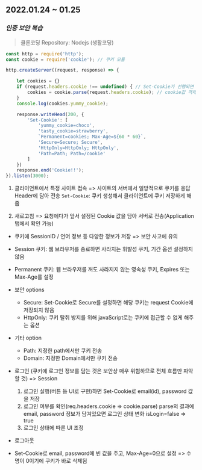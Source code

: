 ## 2022.01.24 ~ 01.25
### *인증 보안 복습*
> 클론코딩 Repository: Nodejs (생활코딩)

```jsx
const http = require('http');
const cookie = require('cookie'); // 쿠키 모듈

http.createServer((request, response) => {

    let cookies = {}
    if (request.headers.cookie !== undefined) { // Set-Cookie가 선행되면 cookie값이 저장되는 장소
        cookies = cookie.parse(request.headers.cookie); // cookie값 객체화
    }
    console.log(cookies.yummy_cookie);

    response.writeHead(200, {
        'Set-Cookie': [
            'yummy_cookie=choco',
            'tasty_cookie=strawberry',
            `Permanent=cookies; Max-Age=${60 * 60}`,
            'Secure=Secure; Secure',
            'HttpOnly=HttpOnly; HttpOnly',
            'Path=Path; Path=/cookie'
        ]
    })
    response.end('Cookie!!');
}).listen(3000);
```

1. 클라이언트에서 특정 사이트 접속 => 사이트의 서버에서 일방적으로 쿠키를 응답 Header에 담아 전송
   `Set-Cookie`: 쿠키 생성해서 클라이언트에 쿠키 저장하게 해줌
   
2. 새로고침 => 요청에다가 앞서 설정된 Cookie 값을 담아 서버로 전송(Application 탭에서 확인 가능)

- 쿠키에 SessionID / 언어 정보 등 다양한 정보가 저장 => 보안 사고에 유의


 * Session 쿠키: 웹 브라우저를 종료하면 사라지는 휘발성 쿠키, 기간 옵션 설정하지 않음
 * Permanent 쿠키: 웹 브라우저를 꺼도 사라지지 않는 영속성 쿠키, Expires 또는 Max-Age를 설정
 * 보안 options
   * Secure: Set-Cookie로 Secure를 설정하면 해당 쿠키는 request Cookie에 저장되지 않음
   * HttpOnly: 쿠키 탈취 방지를 위해 javaScript로는 쿠키에 접근할 수 없게 해주는 옵션
 * 기타 option
   * Path: 지정한 path에서만 쿠키 전송
   * Domain: 지정한 Domain에서만 쿠키 전송

 * 로그인 (쿠키에 로그인 정보를 담는 것은 보안상 매우 위험하므로 전체 흐름만 파악할 것) => Session
   1. 로그인 실행(버튼 등 UI로 구현)하면 Set-Cookie로 email(id), password 값을 저장
   2. 로그인 여부를 확인(req.headers.cookie => cookie.parse)
      parse의 결과에 email, password 정보가 담겨있으면 로그인 상태 변화 isLogin=false => true
   3. 로그인 상태에 따른 UI 조정

 * 로그아웃
 *  Set-Cookie로 email, password에 빈 값을 주고, Max-Age=0으로 설정 => 수명이 0이기에 쿠키가 바로 삭제됨